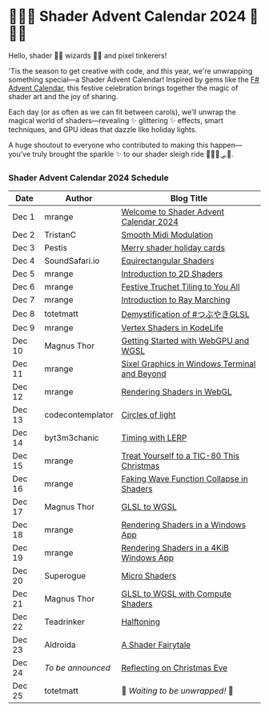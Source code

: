 # 🎄✨🎉 Shader Advent Calendar 2024 🎉✨🎄

Hello, shader 🧙‍♂️ wizards 🧙‍♂️ and pixel tinkerers!

'Tis the season to get creative with code, and this year, we're unwrapping something special—a Shader Advent Calendar! Inspired by gems like the [F# Advent Calendar](https://sergeytihon.com/fsadvent/), this festive celebration brings together the magic of shader art and the joy of sharing.

Each day (or as often as we can fit between carols), we’ll unwrap the magical world of shaders—revealing ✨ glittering ✨ effects, smart techniques, and GPU ideas that dazzle like holiday lights.

A huge shoutout to everyone who contributed to making this happen—you’ve truly brought the sparkle ✨ to our shader sleigh ride 🦌🦌🦌🛷🎅.

### Shader Advent Calendar 2024 Schedule

| Date    | Author                  | Blog Title                                |
|---------|-------------------------|-------------------------------------------|
| Dec 1   | mrange                  | [Welcome to Shader Advent Calendar 2024](day-01/README.md)|
| Dec 2   | TristanC                | [Smooth Midi Modulation](day-02/SmoothMidiModulation.md)|
| Dec 3   | Pestis                  | [Merry shader holiday cards](day-03/README.md)|
| Dec 4   | SoundSafari.io          | [Equirectangular Shaders](day-04/README.md)|
| Dec 5   | mrange                  | [Introduction to 2D Shaders](day-05/README.md)|
| Dec 6   | mrange                  | [Festive Truchet Tiling to You All](day-06/README.md)|
| Dec 7   | mrange                  | [Introduction to Ray Marching](day-07/README.md)|
| Dec 8   | totetmatt               | [Demystification of  #つぶやきGLSL](day-08/README.md)|
| Dec 9   | mrange                  | [Vertex Shaders in KodeLife](day-09/README.md)|
| Dec 10  | Magnus Thor             | [Getting Started with WebGPU and WGSL](day-10/README.md)|
| Dec 11  | mrange                  | [Sixel Graphics in Windows Terminal and Beyond](day-11/README.md)|
| Dec 12  | mrange                  | [Rendering Shaders in WebGL](day-12/README.md)|
| Dec 13  | codecontemplator        | [Circles of light](day-13/README.md)|
| Dec 14  | byt3m3chanic            | [Timing with LERP](day-14/README.md)|
| Dec 15  | mrange                  | [Treat Yourself to a TIC-80 This Christmas](day-15/README.md)|
| Dec 16  | mrange                  | [Faking Wave Function Collapse in Shaders](day-16/README.md)|
| Dec 17  | Magnus Thor             | [GLSL to WGSL](day-17/README.md)|
| Dec 18  | mrange                  | [Rendering Shaders in a Windows App](day-18/README.md)|
| Dec 19  | mrange                  | [Rendering Shaders in a 4KiB Windows App](day-19/README.md)|
| Dec 20  | Superogue               | [Micro Shaders](day-20/README.md)|
| Dec 21  | Magnus Thor             | [GLSL to WGSL with Compute Shaders](day-21/README.md)|
| Dec 22  | Teadrinker              | [Halftoning](day-22/README.md)|
| Dec 23  | Aldroida                | [A Shader Fairytale](day-23/README.md)|
| Dec 24  | *To be announced*       | [Reflecting on Christmas Eve](day-24/README.md)         |
| Dec 25  | totetmatt               | 🎁 *Waiting to be unwrapped!* 🎁         |
